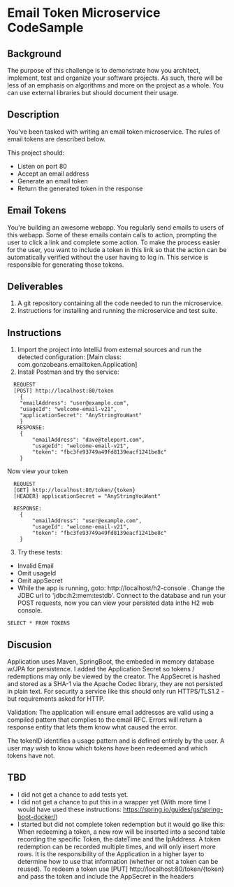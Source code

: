 # Email Token Microservice CodeSample

## Background
The purpose of this challenge is to demonstrate how you architect, implement, test and organize your software projects. As such, there will be less of an emphasis on algorithms and more on the project as a whole. You can use external libraries but should document their usage.

## Description
You've been tasked with writing an email token microservice. The rules of email tokens are described below.

This project should:
- Listen on port 80
- Accept an email address
- Generate an email token
- Return the generated token in the response

## Email Tokens
You're building an awesome webapp. You regularly send emails to users of this webapp. Some of these emails contain calls to action, prompting the user to click a link and complete some action. To make the process easier for the user, you want to include a token in this link so that the action can be automatically verified without the user having to log in. This service is responsible for generating those tokens.

## Deliverables
1. A git repository containing all the code needed to run the microservice.
2. Instructions for installing and running the microservice and test suite.

## Instructions
1. Import the project into IntelliJ from external sources and run the detected configuration:
   [Main class: com.gonzobeans.emailtoken.Application]
2. Install Postman and try the service:
```
  REQUEST 
  [POST] http://localhost:80/token
    {
	"emailAddress": "user@example.com",
	"usageId": "welcome-email-v21",
	"applicationSecret": "AnyStringYouWant"
    }
   RESPONSE:
    {
        "emailAddress": "dave@teleport.com",
        "usageId": "welcome-email-v21",
        "token": "fbc3fe93749a49fd8139eacf1241be8c"
    }
```
Now view your token
```
  REQUEST 
  [GET] http://localhost:80/token/{token}
  [HEADER] applicationSecret = "AnyStringYouWant"

  RESPONSE:
    {
        "emailAddress": "user@example.com",
        "usageId": "welcome-email-v21",
        "token": "fbc3fe93749a49fd8139eacf1241be8c"
    }
```
3. Try these tests:
- Invalid Email
- Omit usageId
- Omit appSecret
- While the app is running, goto: http://localhost/h2-console . Change the JDBC url to  'jdbc:h2:mem:testdb'.   Connect to the database and run your POST requests, now you can view your persisted data inthe H2 web console.  
```
SELECT * FROM TOKENS
```

## Discusion
Application uses Maven, SpringBoot, the embeded in memory database w/JPA for persistence.  I added the Application Secret so tokens / redemptions may only be viewed by the creator.  The AppSecret is hashed and stored as a SHA-1 via the Apache Codec library, they are not persisted in plain text.  For security a service like this should only run HTTPS/TLS1.2 - but requirements asked for HTTP.

Validation: The application will ensure email addresses are valid using a compiled pattern that complies to the email RFC.  Errors will return a response entity that lets them know what caused the error.                   

The tokenID identifies a usage pattern and is defined entirely by the user.  A user may wish to know which tokens have been redeemed and which tokens have not.

## TBD
- I did not get a chance to add tests yet.
- I did not get a chance to put this in a wrapper yet (With more time I would have used these instructions: https://spring.io/guides/gs/spring-boot-docker/)
- I started but did not complete token redemption but it would go like this: When redeeming a token, a new row will be inserted into a second table recording the specific Token, the dateTime and the IpAddress.  A token redemption can be recorded multiple times, and will only insert more rows.  It is the responsibility of the Application in a higher layer to determine how to use that information (whether or not a token can be reused).  To redeem a token use
[PUT] http://localhost:80/token/{token} and pass the token and include the AppSecret in the headers

